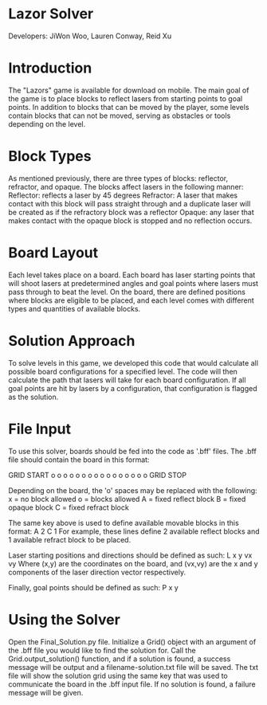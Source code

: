 # Lazor Solver
Developers: JiWon Woo, Lauren Conway, Reid Xu

# Introduction 
The "Lazors" game is available for download on mobile. The main goal of the game is to place blocks to reflect lasers from starting points to goal points.
In addition to blocks that can be moved by the player, some levels contain blocks that can not be moved, serving as obstacles or tools depending on the level. 

# Block Types
As mentioned previously, there are three types of blocks: reflector, refractor, and opaque. The blocks affect lasers in the following manner:
Reflector: reflects a laser by 45 degrees
Refractor: A laser that makes contact with this block will pass straight through and a duplicate laser will be created as if the refractory block was a reflector
Opaque: any laser that makes contact with the opaque block is stopped and no reflection occurs. 

# Board Layout
Each level takes place on a board. Each board has laser starting points that will shoot lasers at predetermined angles and goal points where lasers must pass through to beat the level.
On the board, there are defined positions where blocks are eligible to be placed, and each level comes with different types and quantities of available blocks. 

# Solution Approach
To solve levels in this game, we developed this code that would calculate all possible board configurations for a specified level. The code will then calculate the path
that lasers will take for each board configuration. If all goal points are hit by lasers by a configuration, that configuration is flagged as the solution. 

# File Input
To use this solver, boards should be fed into the code as '.bff' files. The .bff file should contain the board in this format:

GRID START
o   o   o   o
o   o   o   o
o   o   o   o
o   o   o   o
GRID STOP

Depending on the board, the 'o' spaces may be replaced with the following:
x = no block allowed
o = blocks allowed
A = fixed reflect block
B = fixed opaque block
C = fixed refract block

The same key above is used to define available movable blocks in this format:
A 2
C 1
For example, these lines define 2 available reflect blocks and 1 available refract block to be placed.

Laser starting positions and directions should be defined as such: 
L x y vx vy
Where (x,y) are the coordinates on the board, and (vx,vy) are the x and y components of the laser direction vector respectively. 

Finally, goal points should be defined as such: 
P x y

# Using the Solver

Open the Final_Solution.py file. Initialize a Grid() object with an argument of the .bff file you would like to find the solution for. 
Call the Grid.output_solution() function, and if a solution is found, a success message will be output and 
a filename-solution.txt file will be saved. The txt file will show the solution grid using the same key
that was used to communicate the board in the .bff input file. If no solution is found, a failure message will be given. 
